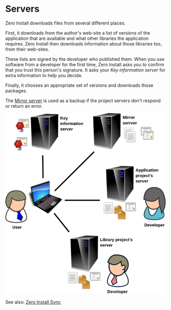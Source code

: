 # Servers

Zero Install downloads files from several different places.

First, it downloads from the author's web-site a list of versions of the application that are available and what other libraries the application requires. Zero Install then downloads information about those libraries too, from their web-sites.

These lists are signed by the developer who published them. When you use software from a developer for the first time, Zero Install asks you to confirm that you trust this person's signature. It asks your _Key information server_ for extra information to help you decide.

Finally, it chooses an appropriate set of versions and downloads those packages.

The [Mirror server](https://roscidus.com/0mirror/) is used as a backup if the project servers don't respond or return an error.

![Running a program](../img/diagrams/0launch.png)

See also: [Zero Install Sync](sync.md)
